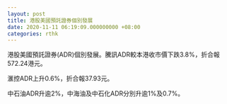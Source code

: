 ```yaml
---
layout: post
title: 港股美國預託證券個別發展
date: 2020-11-11 06:19:09.000000000 +08:00
categories: rthk
---
```


港股美國預託證券(ADR)個別發展。騰訊ADR較本港收市價下跌3.8%，折合報572.24港元。

滙控ADR上升0.6%，折合報37.93元。

中石油ADR升逾2%，中海油及中石化ADR分別升逾1%及0.7%。
